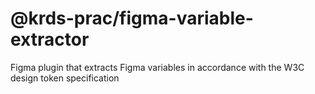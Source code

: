 # @krds-prac/figma-variable-extractor

Figma plugin that extracts Figma variables in accordance with the W3C design token specification